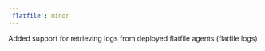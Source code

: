 ```yaml
---
'flatfile': minor
---
```


Added support for retrieving logs from deployed flatfile agents (flatfile logs)
